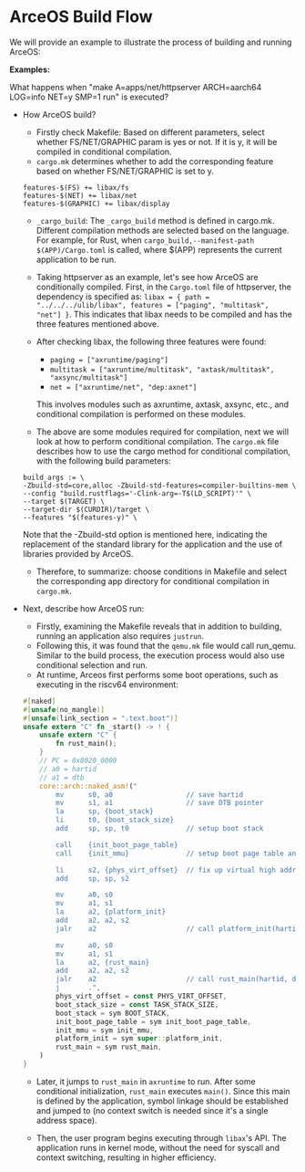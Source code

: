 # ArceOS Build Flow

We will provide an example to illustrate the process of building and running ArceOS:

**Examples:**

What happens when "make A=apps/net/httpserver ARCH=aarch64 LOG=info NET=y SMP=1 run" is executed?

- How ArceOS build?
    - Firstly check Makefile: Based on different parameters, select whether FS/NET/GRAPHIC param is yes or not. If it is y, it will be compiled in conditional compilation.
    - `cargo.mk` determines whether to add the corresponding feature based on whether FS/NET/GRAPHIC is set to y.
    ```
    features-$(FS) += libax/fs
    features-$(NET) += libax/net
    features-$(GRAPHIC) += libax/display
    ```

    - `_cargo_build`: The `_cargo_build` method is defined in cargo.mk. Different compilation methods are selected based on the language. For example, for Rust, when `cargo_build,--manifest-path $(APP)/Cargo.toml` is called, where $(APP) represents the current application to be run.
    - Taking httpserver as an example, let's see how ArceOS are conditionally compiled. First, in the `Cargo.toml` file of httpserver, the dependency is specified as: `libax = { path = "../../../ulib/libax", features = ["paging", "multitask", "net"] }`. This indicates that libax needs to be compiled and has the three features mentioned above.
    - After checking libax, the following three features were found:
        - `paging = ["axruntime/paging"]`
        - `multitask = ["axruntime/multitask", "axtask/multitask", "axsync/multitask"]`
        - `net = ["axruntime/net", "dep:axnet"]`

        This involves modules such as axruntime, axtask, axsync, etc., and conditional compilation is performed on these modules.
    - The above are some modules required for compilation, next we will look at how to perform conditional compilation. The `cargo.mk` file describes how to use the cargo method for conditional compilation, with the following build parameters:
    ```
    build_args := \
    -Zbuild-std=core,alloc -Zbuild-std-features=compiler-builtins-mem \
    --config "build.rustflags='-Clink-arg=-T$(LD_SCRIPT)'" \
    --target $(TARGET) \
    --target-dir $(CURDIR)/target \
    --features "$(features-y)" \
    ```
    Note that the -Zbuild-std option is mentioned here, indicating the replacement of the standard library for the application and the use of libraries provided by ArceOS.

    - Therefore, to summarize: choose conditions in Makefile and select the corresponding app directory for conditional compilation in `cargo.mk`.
- Next, describe how ArceOS run:
    - Firstly, examining the Makefile reveals that in addition to building, running an application also requires `justrun`.
    - Following this, it was found that the `qemu.mk` file would call run_qemu. Similar to the build process, the execution process would also use conditional selection and run.
    - At runtime, Arceos first performs some boot operations, such as executing in the riscv64 environment:
    ```rust
    #[naked]
    #[unsafe(no_mangle)]
    #[unsafe(link_section = ".text.boot")]
    unsafe extern "C" fn _start() -> ! {
        unsafe extern "C" {
            fn rust_main();
        }
        // PC = 0x8020_0000
        // a0 = hartid
        // a1 = dtb
        core::arch::naked_asm!("
            mv      s0, a0                  // save hartid
            mv      s1, a1                  // save DTB pointer
            la      sp, {boot_stack}
            li      t0, {boot_stack_size}
            add     sp, sp, t0              // setup boot stack

            call    {init_boot_page_table}
            call    {init_mmu}              // setup boot page table and enabel MMU

            li      s2, {phys_virt_offset}  // fix up virtual high address
            add     sp, sp, s2

            mv      a0, s0
            mv      a1, s1
            la      a2, {platform_init}
            add     a2, a2, s2
            jalr    a2                      // call platform_init(hartid, dtb)

            mv      a0, s0
            mv      a1, s1
            la      a2, {rust_main}
            add     a2, a2, s2
            jalr    a2                      // call rust_main(hartid, dtb)
            j       .",
            phys_virt_offset = const PHYS_VIRT_OFFSET,
            boot_stack_size = const TASK_STACK_SIZE,
            boot_stack = sym BOOT_STACK,
            init_boot_page_table = sym init_boot_page_table,
            init_mmu = sym init_mmu,
            platform_init = sym super::platform_init,
            rust_main = sym rust_main,
        )
    }
    ```
    - Later, it jumps to `rust_main` in `axruntime` to run. After some conditional initialization, `rust_main` executes `main()`. Since this main is defined by the application, symbol linkage should be established and jumped to (no context switch is needed since it's a single address space).

    -  Then, the user program begins executing through `libax`'s API. The application runs in kernel mode, without the need for syscall and context switching, resulting in higher efficiency.
